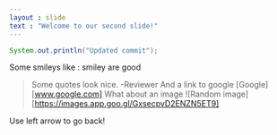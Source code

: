 ```yaml
---
layout : slide
text : "Welcome to our second slide!"
---
```

```java
System.out.println("Updated commit");
```
Some smileys like : smiley are good
> Some quotes look nice.
> -Reviewer
And a link to google [Google] [www.google.com]
What about an image
![Random image][https://images.app.goo.gl/GxsecpvD2ENZN5ET9]

Use left arrow to go back!
